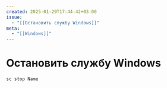 ```yaml
---
created: 2025-01-29T17:44:42+03:00
issue:
  - "[[Остановить службу Windows]]"
meta:
  - "[[Windows]]"
---
```


# Остановить службу Windows

```
sc stop Name
```